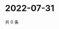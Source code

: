 # 2022-07-31

共 0 条

<!-- BEGIN WEIBO -->
<!-- 最后更新时间 Sun Jul 31 2022 14:18:47 GMT+0800 (China Standard Time) -->

<!-- END WEIBO -->
